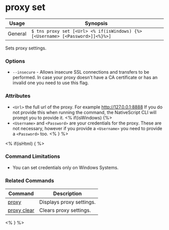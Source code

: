 proxy set
==========

Usage | Synopsis
------|-------
General | `$ tns proxy set [<Url> <% if(isWindows) {%>[<Username> [<Password>]]<%}%>]`

Sets proxy settings.

### Options
* `--insecure` - Allows insecure SSL connections and transfers to be performed. In case your proxy doesn't have a CA certificate or has an invalid one you need to use this flag.

### Attributes
* `<Url>` the full url of the proxy. For example http://127.0.0.1:8888 If you do not provide this when running the command, the NativeScript CLI will prompt you to provide it.
<% if(isWindows) {%>
* `<Username>` and `<Password>` are your credentials for the proxy. These are not necessary, however if you provide a `<Username>` you need to provide a `<Password>` too.
<% } %>

<% if(isHtml) { %>
### Command Limitations

* You can set credentials only on Windows Systems.

### Related Commands

Command | Description
----------|----------
[proxy](proxy.html) | Displays proxy settings.
[proxy clear](proxy-clear.html) | Clears proxy settings.
<% } %>
